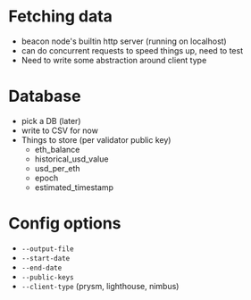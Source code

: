 # Fetching data
- beacon node's builtin http server (running on localhost)
- can do concurrent requests to speed things up, need to test
- Need to write some abstraction around client type

# Database
- pick a DB (later)
- write to CSV for now
- Things to store (per validator public key)
    - eth_balance
    - historical_usd_value
    - usd_per_eth
    - epoch
    - estimated_timestamp

# Config options
- `--output-file`
- `--start-date`
- `--end-date`
- `--public-keys`
- `--client-type` (prysm, lighthouse, nimbus)


